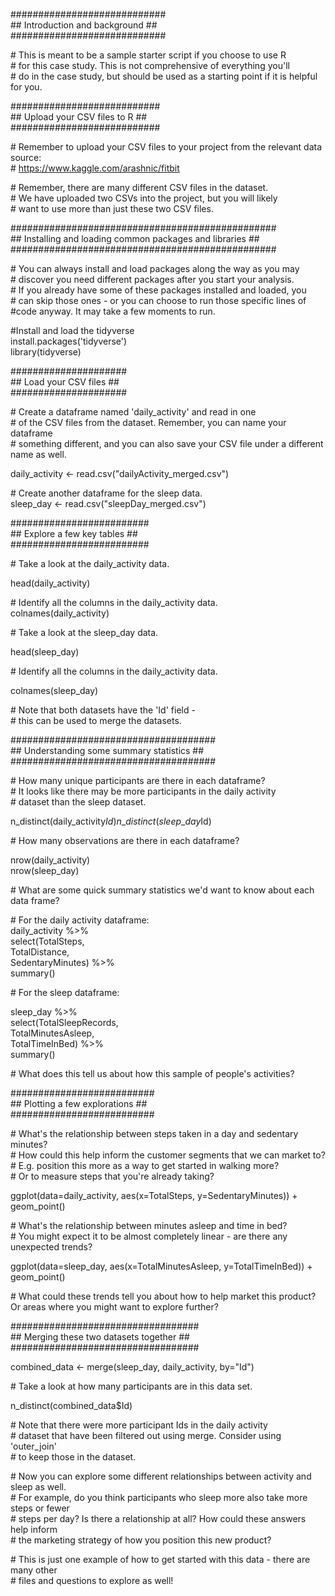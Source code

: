 \#\#\#\#\#\#\#\#\#\#\#\#\#\#\#\#\#\#\#\#\#\#\#\#\#\#\#\#  
\#\# Introduction and background \#\#  
\#\#\#\#\#\#\#\#\#\#\#\#\#\#\#\#\#\#\#\#\#\#\#\#\#\#\#\#

\# This is meant to be a sample starter script if you choose to use R   
\# for this case study. This is not comprehensive of everything you'll   
\# do in the case study, but should be used as a starting point if it is helpful for you.

\#\#\#\#\#\#\#\#\#\#\#\#\#\#\#\#\#\#\#\#\#\#\#\#\#\#\#  
\#\# Upload your CSV files to R \#\#  
\#\#\#\#\#\#\#\#\#\#\#\#\#\#\#\#\#\#\#\#\#\#\#\#\#\#\#

\# Remember to upload your CSV files to your project from the relevant data source:  
\# https://www.kaggle.com/arashnic/fitbit

\# Remember, there are many different CSV files in the dataset.   
\# We have uploaded two CSVs into the project, but you will likely   
\# want to use more than just these two CSV files.

\#\#\#\#\#\#\#\#\#\#\#\#\#\#\#\#\#\#\#\#\#\#\#\#\#\#\#\#\#\#\#\#\#\#\#\#\#\#\#\#\#\#\#\#\#\#\#\#  
\#\# Installing and loading common packages and libraries \#\#  
\#\#\#\#\#\#\#\#\#\#\#\#\#\#\#\#\#\#\#\#\#\#\#\#\#\#\#\#\#\#\#\#\#\#\#\#\#\#\#\#\#\#\#\#\#\#\#\#

\# You can always install and load packages along the way as you may   
\# discover you need different packages after you start your analysis.   
\# If you already have some of these packages installed and loaded, you   
\# can skip those ones \- or you can choose to run those specific lines of   
\#code anyway. It may take a few moments to run.

\#Install and load the tidyverse  
install.packages('tidyverse')  
library(tidyverse)

\#\#\#\#\#\#\#\#\#\#\#\#\#\#\#\#\#\#\#\#\#  
\#\# Load your CSV files \#\#  
\#\#\#\#\#\#\#\#\#\#\#\#\#\#\#\#\#\#\#\#\#

\# Create a dataframe named 'daily\_activity' and read in one   
\# of the CSV files from the dataset. Remember, you can name your dataframe   
\# something different, and you can also save your CSV file under a different name as well.

daily\_activity \<- read.csv("dailyActivity\_merged.csv")

\# Create another dataframe for the sleep data.   
sleep\_day \<- read.csv("sleepDay\_merged.csv")

\#\#\#\#\#\#\#\#\#\#\#\#\#\#\#\#\#\#\#\#\#\#\#\#\#  
\#\# Explore a few key tables \#\#  
\#\#\#\#\#\#\#\#\#\#\#\#\#\#\#\#\#\#\#\#\#\#\#\#\#

\# Take a look at the daily\_activity data.

head(daily\_activity)

\# Identify all the columns in the daily\_activity data.  
colnames(daily\_activity)

\# Take a look at the sleep\_day data.

head(sleep\_day)

\# Identify all the columns in the daily\_activity data.

colnames(sleep\_day)

\# Note that both datasets have the 'Id' field \-   
\# this can be used to merge the datasets.

\#\#\#\#\#\#\#\#\#\#\#\#\#\#\#\#\#\#\#\#\#\#\#\#\#\#\#\#\#\#\#\#\#\#\#\#\#  
\#\# Understanding some summary statistics \#\#  
\#\#\#\#\#\#\#\#\#\#\#\#\#\#\#\#\#\#\#\#\#\#\#\#\#\#\#\#\#\#\#\#\#\#\#\#\#

\# How many unique participants are there in each dataframe?   
\# It looks like there may be more participants in the daily activity   
\# dataset than the sleep dataset.

n\_distinct(daily\_activity$Id)  
n\_distinct(sleep\_day$Id)

\# How many observations are there in each dataframe?

nrow(daily\_activity)  
nrow(sleep\_day)

\# What are some quick summary statistics we'd want to know about each data frame?  
    
\# For the daily activity dataframe:  
daily\_activity %\>%    
  select(TotalSteps,  
         TotalDistance,  
         SedentaryMinutes) %\>%  
  summary()

\# For the sleep dataframe:

sleep\_day %\>%    
  select(TotalSleepRecords,  
         TotalMinutesAsleep,  
         TotalTimeInBed) %\>%  
  summary()

\# What does this tell us about how this sample of people's activities? 

\#\#\#\#\#\#\#\#\#\#\#\#\#\#\#\#\#\#\#\#\#\#\#\#\#\#  
\#\# Plotting a few explorations \#\#  
\#\#\#\#\#\#\#\#\#\#\#\#\#\#\#\#\#\#\#\#\#\#\#\#\#\#

\# What's the relationship between steps taken in a day and sedentary minutes?   
\# How could this help inform the customer segments that we can market to?   
\# E.g. position this more as a way to get started in walking more?   
\# Or to measure steps that you're already taking?

ggplot(data=daily\_activity, aes(x=TotalSteps, y=SedentaryMinutes)) \+ geom\_point()

\# What's the relationship between minutes asleep and time in bed?   
\# You might expect it to be almost completely linear \- are there any unexpected trends?  
  

ggplot(data=sleep\_day, aes(x=TotalMinutesAsleep, y=TotalTimeInBed)) \+ geom\_point()

\# What could these trends tell you about how to help market this product? Or areas where you might want to explore further?  
    
\#\#\#\#\#\#\#\#\#\#\#\#\#\#\#\#\#\#\#\#\#\#\#\#\#\#\#\#\#\#\#\#\#\#  
\#\# Merging these two datasets together \#\#  
\#\#\#\#\#\#\#\#\#\#\#\#\#\#\#\#\#\#\#\#\#\#\#\#\#\#\#\#\#\#\#\#\#\#  
    
combined\_data \<- merge(sleep\_day, daily\_activity, by="Id")

\# Take a look at how many participants are in this data set.

n\_distinct(combined\_data$Id)

\# Note that there were more participant Ids in the daily activity   
\# dataset that have been filtered out using merge. Consider using 'outer\_join'   
\# to keep those in the dataset. 

\# Now you can explore some different relationships between activity and sleep as well.   
\# For example, do you think participants who sleep more also take more steps or fewer   
\# steps per day? Is there a relationship at all? How could these answers help inform   
\# the marketing strategy of how you position this new product?  
    
\# This is just one example of how to get started with this data \- there are many other   
\# files and questions to explore as well\!  
